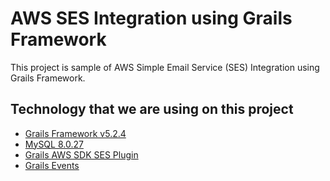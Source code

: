 # AWS SES Integration using Grails Framework

This project is sample of AWS Simple Email Service (SES) Integration using Grails Framework.

## Technology that we are using on this project
* [Grails Framework v5.2.4](https://docs.grails.org/5.2.4/guide/single.html#creatingAnApplication)
* [MySQL 8.0.27](https://dev.mysql.com/doc/refman/8.0/en/)
* [Grails AWS SDK SES Plugin](https://github.com/agorapulse/grails-aws-sdk/tree/master/grails-aws-sdk-ses)
* [Grails Events](https://guides.grails.org/grails-events/guide/index.html)